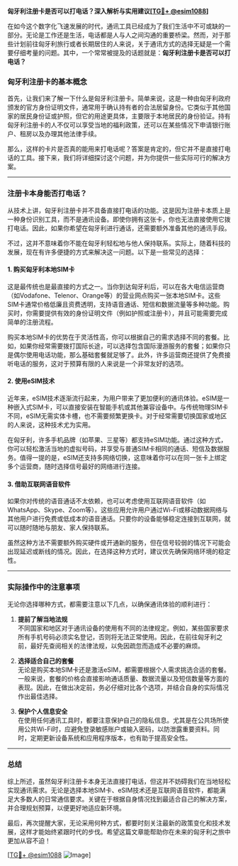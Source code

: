 **匈牙利注册卡是否可以打电话？深入解析与实用建议[[TG💪+ @esim1088](https://t.me/s/esim1088)]**

在如今这个数字化飞速发展的时代，通讯工具已经成为了我们生活中不可或缺的一部分。无论是工作还是生活，电话都是人与人之间沟通的重要桥梁。然而，对于那些计划前往匈牙利旅行或者长期居住的人来说，关于通讯方式的选择无疑是一个需要仔细考量的问题。其中，一个常常被提及的话题就是：**匈牙利注册卡是否可以打电话？**

### 匈牙利注册卡的基本概念

首先，让我们来了解一下什么是匈牙利注册卡。简单来说，这是一种由匈牙利政府颁发的官方身份证明文件，通常用于确认持有者的合法居留身份。它类似于其他国家的居民身份证或护照，但它的用途更具体，主要限于本地居民的身份验证。持有匈牙利注册卡的人不仅可以享受当地的福利政策，还可以在某些情况下申请银行账户、租房以及办理其他法律手续。

那么，这样的卡片是否真的能用来打电话呢？答案是肯定的，但它并不是直接打电话的工具。接下来，我们将详细探讨这个问题，并为你提供一些实际可行的解决方案。

---

### 注册卡本身能否打电话？

从技术上讲，匈牙利注册卡并不具备直接打电话的功能。这是因为注册卡本质上是一种身份识别工具，而不是通讯设备。即使你拥有这张卡，你也无法直接使用它拨打电话。因此，如果你希望在匈牙利进行通话，还需要额外准备其他的通讯手段。

不过，这并不意味着你不能在匈牙利轻松地与他人保持联系。实际上，随着科技的发展，现在有许多便捷的方式来解决这一问题。以下是一些常见的选择：

#### 1. **购买匈牙利本地SIM卡**
这是最传统也是最直接的方式之一。当你到达匈牙利后，可以在各大电信运营商（如Vodafone、Telenor、Orange等）的营业网点购买一张本地SIM卡。这些SIM卡通常价格低廉且资费透明，支持语音通话、短信和数据流量等多种功能。购买时，你需要提供有效的身份证明文件（例如护照或注册卡），并且可能需要完成简单的注册流程。

购买本地SIM卡的优势在于灵活性高，你可以根据自己的需求选择不同的套餐。比如，如果你经常需要拨打国际长途，可以选择包含国际漫游服务的套餐；如果你只是偶尔使用电话功能，那么基础套餐就足够了。此外，许多运营商还提供了免费接听电话的服务，这对于预算有限的人来说是一个非常友好的选项。

#### 2. **使用eSIM技术**
近年来，eSIM技术逐渐流行起来，为用户带来了更加便利的通讯体验。eSIM是一种嵌入式SIM卡，可以直接安装在智能手机或其他兼容设备中。与传统物理SIM卡不同，eSIM无需实体卡槽，也不需要频繁更换卡。对于经常需要切换国家或地区的人来说，这种技术尤为实用。

在匈牙利，许多手机品牌（如苹果、三星等）都支持eSIM功能。通过这种方式，你可以轻松激活当地的虚拟号码，并享受与普通SIM卡相同的通话、短信及数据服务。值得一提的是，eSIM还支持多网络切换，这意味着你可以在同一张卡上绑定多个运营商，随时选择信号最好的网络进行连接。

#### 3. **借助互联网语音软件**
如果你对传统的语音通话不太依赖，也可以考虑使用互联网语音软件（如WhatsApp、Skype、Zoom等）。这些应用允许用户通过Wi-Fi或移动数据网络与其他用户进行免费或低成本的语音通话。只要你的设备能够稳定连接到互联网，就可以随时随地与朋友、家人保持联系。

虽然这种方法不需要额外购买硬件或开通新的服务，但在信号较弱的情况下可能会出现延迟或断线的情况。因此，在选择这种方式时，建议优先确保网络环境的稳定性。

---

### 实际操作中的注意事项

无论你选择哪种方式，都需要注意以下几点，以确保通讯体验的顺利进行：

1. **提前了解当地法规**  
   不同国家和地区对于通讯设备的使用有不同的法律规定。例如，某些国家要求所有手机号码必须实名登记，否则将无法正常使用。因此，在前往匈牙利之前，最好先查阅相关的法律法规，以免因疏忽而造成不必要的麻烦。

2. **选择适合自己的套餐**  
   无论是购买本地SIM卡还是激活eSIM，都需要根据个人需求挑选合适的套餐。一般来说，套餐的价格会直接影响通话质量、数据流量以及短信数量等方面的表现。因此，在做出决定前，务必仔细对比各个选项，并结合自身的实际情况作出最佳选择。

3. **保护个人信息安全**  
   在使用任何通讯工具时，都要注意保护自己的隐私信息。尤其是在公共场所使用公共Wi-Fi时，应避免登录敏感账户或输入密码，以防泄露重要资料。同时，定期更新设备系统和应用程序版本，也有助于提高安全性。

---

### 总结

综上所述，虽然匈牙利注册卡本身无法直接打电话，但这并不妨碍我们在当地轻松实现通讯需求。无论是选择本地SIM卡、eSIM技术还是互联网语音软件，都能满足大多数人的日常通信要求。关键在于根据自身情况找到最适合自己的解决方案，并合理规划预算，以便更好地适应新环境。

最后，再次提醒大家，无论采用何种方式，都要时刻关注最新的政策变化和技术发展，这样才能始终紧跟时代的步伐。希望这篇文章能帮助你在未来的匈牙利之旅中更加从容不迫！

[[TG💪+ @esim1088](https://t.me/s/esim1088) ![Image](https://i.postimg.cc/4NQfJmqS/Snipaste-2025-05-13-00-14-12.png)]